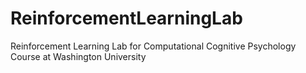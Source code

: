 # ReinforcementLearningLab
Reinforcement Learning Lab for Computational Cognitive Psychology Course at Washington University
